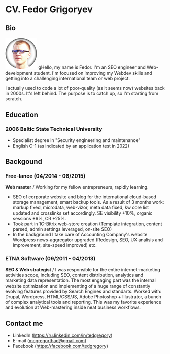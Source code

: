 ﻿# CV. Fedor Grigoryev
## Bio
![Ted](./assets/avatar.png) gHello, my name is Fedor. I'm an SEO engineer and Web-development student. I'm focused on improving my Webdev skills and getting into a challenging international team or web project. 

I actually used to code a lot of poor-quality (as it seems now) websites back in 2000s. It's left behind. The purpose is to catch up, so I'm starting from scratch.
## Education
### 2006 **Baltic State Technical University**
- Specialist degree in "Security engineering and maintenance"
- English C-1 (as indicated by an application test in 2022)
## Backgound
### Free-lance (04/2014 - 06/2015)
**Web master** / 
Working for my fellow entrepreneurs, rapidly learning.
* SEO of corporate website and blog for the international cloud-based storage management, smart backup tools. As a result of 3 months work: markup fixed, microdata, web-vizor, meta data fixed, kw core list updated and crosslinks set accordingly. SE visibility +10%, organic sessions +6%, CR +25%.
* Took part in 1C-Bitrix web-store creation (Template integration, content parsed, admin settings leveraged, on-site SEO)
* In the background I take care of Accounting Company's website
Wordpress news-aggregator upgraded (Redesign, SEO, UX analisis and improvement, site-speed improved)
etc.
### ETNA Software (09/2011 - 04/2013)
**SEO & Web strategist** / 
I was responsible for the entire internet-marketing activities scope, including SEO, content distribution, analytics and marketing data representation. The most engaging part was the internal website optimization and implementing of a huge range of constantly evolving features provided by Search Engines and standarts.
Worked with: Drupal, Wordpress, HTML/CSS/JS, Adobe Photoshop + Illustrator, a bunch of complex analytical tools and reporting. This was my favorite experience and evolution at Web-mastering inside neat business workflows.
## Contact me
- LinkedIn (https://ru.linkedin.com/in/tedgregory)
- E-mail (mcgregorthad@gmail.com)
- Facebook (https://facebook.com/tedgregory)
